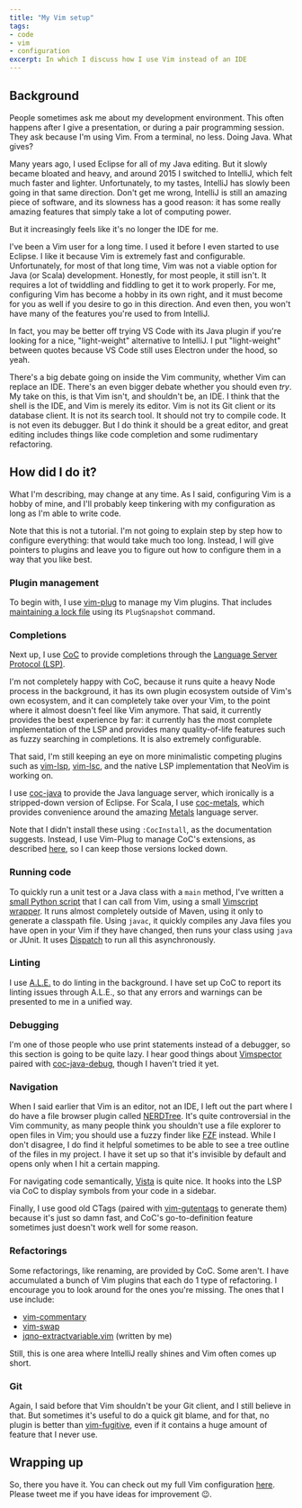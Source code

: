 ```yaml
---
title: "My Vim setup"
tags:
- code
- vim
- configuration
excerpt: In which I discuss how I use Vim instead of an IDE
---
```

## Background

People sometimes ask me about my development environment. This often happens after I give a presentation, or during a pair programming session. They ask because I'm using Vim. From a terminal, no less. Doing Java. What gives?

Many years ago, I used Eclipse for all of my Java editing. But it slowly became bloated and heavy, and around 2015 I switched to IntelliJ, which felt much faster and lighter. Unfortunately, to my tastes, IntelliJ has slowly been going in that same direction. Don't get me wrong, IntelliJ is still an amazing piece of software, and its slowness has a good reason: it has some really amazing features that simply take a lot of computing power.

But it increasingly feels like it's no longer the IDE for me.

I've been a Vim user for a long time. I used it before I even started to use Eclipse. I like it because Vim is extremely fast and configurable. Unfortunately, for most of that long time, Vim was not a viable option for Java (or Scala) development. Honestly, for most people, it still isn't. It requires a lot of twiddling and fiddling to get it to work properly. For me, configuring Vim has become a hobby in its own right, and it must become for you as well if you desire to go in this direction. And even then, you won't have many of the features you're used to from IntelliJ.

In fact, you may be better off trying VS Code with its Java plugin if you're looking for a nice, "light-weight" alternative to IntelliJ. I put "light-weight" between quotes because VS Code still uses Electron under the hood, so yeah.

There's a big debate going on inside the Vim community, whether Vim can replace an IDE. There's an even bigger debate whether you should even _try_. My take on this, is that Vim isn't, and shouldn't be, an IDE. I think that the shell is the IDE, and Vim is merely its editor. Vim is not its Git client or its database client. It is not its search tool. It should not try to compile code. It is not even its debugger. But I do think it should be a great editor, and great editing includes things like code completion and some rudimentary refactoring.

## How did I do it?

What I'm describing, may change at any time. As I said, configuring Vim is a hobby of mine, and I'll probably keep tinkering with my configuration as long as I'm able to write code.

Note that this is not a tutorial. I'm not going to explain step by step how to configure everything: that would take much too long. Instead, I will give pointers to plugins and leave you to figure out how to configure them in a way that you like best.

### Plugin management

To begin with, I use [vim-plug](https://github.com/junegunn/vim-plug) to manage my Vim plugins. That includes [maintaining a lock file](https://www.simplethread.com/editor-plugins-belong-in-lock-file/) using its `PlugSnapshot` command.

### Completions

Next up, I use [CoC](https://github.com/neoclide/coc.nvim) to provide completions through the [Language Server Protocol (LSP)](https://microsoft.github.io/language-server-protocol/).

I'm not completely happy with CoC, because it runs quite a heavy Node process in the background, it has its own plugin ecosystem outside of Vim's own ecosystem, and it can completely take over your Vim, to the point where it almost doesn't feel like Vim anymore. That said, it currently provides the best experience by far: it currently has the most complete implementation of the LSP and provides many quality-of-life features such as fuzzy searching in completions. It is also extremely configurable.

That said, I'm still keeping an eye on more minimalistic competing plugins such as [vim-lsp](https://github.com/prabirshrestha/vim-lsp), [vim-lsc](https://github.com/natebosch/vim-lsc), and the native LSP implementation that NeoVim is working on.

I use [coc-java](https://github.com/neoclide/coc-java) to provide the Java language server, which ironically is a stripped-down version of Eclipse. For Scala, I use [coc-metals](https://github.com/scalameta/coc-metals), which provides convenience around the amazing [Metals](https://scalameta.org/metals/) language server.

Note that I didn't install these using `:CocInstall`, as the documentation suggests. Instead, I use Vim-Plug to manage CoC's extensions, as described [here](https://github.com/neoclide/coc.nvim/wiki/Using-coc-extensions#use-vims-plugin-manager-for-coc-extension), so I can keep those versions locked down.

### Running code

To quickly run a unit test or a Java class with a `main` method, I've written a [small Python script](https://github.com/jqno/dotfiles/blob/1e4ccbefc511662fe8bfe09080a3b4ee173dae53/scripts/runjava.py) that I can call from Vim, using a small [Vimscript wrapper](https://github.com/jqno/dotfiles/blob/1e4ccbefc511662fe8bfe09080a3b4ee173dae53/vim/plugin/runjava.vim). It runs almost completely outside of Maven, using it only to generate a classpath file. Using `javac`, it quickly compiles any Java files you have open in your Vim if they have changed, then runs your class using `java` or JUnit. It uses [Dispatch](https://github.com/tpope/vim-dispatch) to run all this asynchronously.

### Linting

I use [A.L.E.](https://github.com/dense-analysis/ale) to do linting in the background. I have set up CoC to report its linting issues through A.L.E., so that any errors and warnings can be presented to me in a unified way.

### Debugging

I'm one of those people who use print statements instead of a debugger, so this section is going to be quite lazy. I hear good things about [Vimspector](https://github.com/puremourning/vimspector) paired with [coc-java-debug](https://github.com/dansomething/coc-java-debug), though I haven't tried it yet.

### Navigation

When I said earlier that Vim is an editor, not an IDE, I left out the part where I do have a file browser plugin called [NERDTree](https://github.com/preservim/nerdtree). It's quite controversial in the Vim community, as many people think you shouldn't use a file explorer to open files in Vim; you should use a fuzzy finder like [FZF](https://github.com/junegunn/fzf.vim) instead. While I don't disagree, I do find it helpful sometimes to be able to see a tree outline of the files in my project. I have it set up so that it's invisible by default and opens only when I hit a certain mapping.

For navigating code semantically, [Vista](https://github.com/liuchengxu/vista.vim) is quite nice. It hooks into the LSP via CoC to display symbols from your code in a sidebar.

Finally, I use good old CTags (paired with [vim-gutentags](https://github.com/ludovicchabant/vim-gutentags) to generate them) because it's just so damn fast, and CoC's go-to-definition feature sometimes just doesn't work well for some reason.

### Refactorings

Some refactorings, like renaming, are provided by CoC. Some aren't. I have accumulated a bunch of Vim plugins that each do 1 type of refactoring. I encourage you to look around for the ones you're missing. The ones that I use include:

* [vim-commentary](https://github.com/tpope/vim-commentary)
* [vim-swap](https://github.com/machakann/vim-swap)
* [jqno-extractvariable.vim](https://github.com/jqno/jqno-extractvariable.vim) (written by me)

Still, this is one area where IntelliJ really shines and Vim often comes up short.

### Git

Again, I said before that Vim shouldn't be your Git client, and I still believe in that. But sometimes it's useful to do a quick git blame, and for that, no plugin is better than [vim-fugitive](https://github.com/tpope/vim-fugitive), even if it contains a huge amount of feature that I never use.

## Wrapping up

So, there you have it. You can check out my full Vim configuration [here](https://github.com/jqno/dotfiles/tree/main/vim). Please tweet me if you have ideas for improvement 😉.

